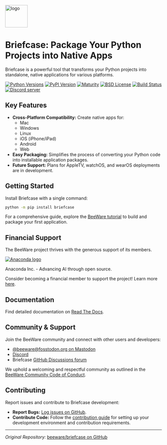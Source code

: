 [<img src="https://beeware.org/project/briefcase/briefcase.png" width="72" alt="logo" />](https://beeware.org/briefcase)

# Briefcase: Package Your Python Projects into Native Apps

Briefcase is a powerful tool that transforms your Python projects into standalone, native applications for various platforms.

[![Python Versions](https://img.shields.io/pypi/pyversions/briefcase.svg)](https://pypi.python.org/pypi/briefcase)
[![PyPI Version](https://img.shields.io/pypi/v/briefcase.svg)](https://pypi.python.org/pypi/briefcase)
[![Maturity](https://img.shields.io/pypi/status/briefcase.svg)](https://pypi.python.org/pypi/briefcase)
[![BSD License](https://img.shields.io/pypi/l/briefcase.svg)](https://github.com/beeware/briefcase/blob/main/LICENSE)
[![Build Status](https://github.com/beeware/briefcase/workflows/CI/badge.svg?branch=main)](https://github.com/beeware/briefcase/actions)
[![Discord server](https://img.shields.io/discord/836455665257021440?label=Discord%20Chat&logo=discord&style=plastic)](https://beeware.org/bee/chat/)

## Key Features

*   **Cross-Platform Compatibility:** Create native apps for:
    *   Mac
    *   Windows
    *   Linux
    *   iOS (iPhone/iPad)
    *   Android
    *   Web
*   **Easy Packaging:** Simplifies the process of converting your Python code into installable application packages.
*   **Future Support:**  Plans for AppleTV, watchOS, and wearOS deployments are in development.

## Getting Started

Install Briefcase with a single command:

```bash
python -m pip install briefcase
```

For a comprehensive guide, explore the [BeeWare tutorial](https://docs.beeware.org) to build and package your first application.

## Financial Support

The BeeWare project thrives with the generous support of its members.

[![Anaconda logo](https://beeware.org/community/members/anaconda/anaconda-large.png)](https://anaconda.com/)

Anaconda Inc. - Advancing AI through open source.

Consider becoming a financial member to support the project!  Learn more [here](https://beeware.org/community/members/).

## Documentation

Find detailed documentation on [Read The Docs](https://briefcase.readthedocs.io).

## Community & Support

Join the BeeWare community and connect with other users and developers:

*   [@beeware@fosstodon.org on Mastodon](https://fosstodon.org/@beeware)
*   [Discord](https://beeware.org/bee/chat/)
*   Briefcase [GitHub Discussions forum](https://github.com/beeware/briefcase/discussions)

We uphold a welcoming and respectful community as outlined in the [BeeWare Community Code of Conduct](https://beeware.org/community/behavior/).

## Contributing

Report issues and contribute to Briefcase development:

*   **Report Bugs:** [Log issues on GitHub](https://github.com/beeware/briefcase/issues).
*   **Contribute Code:** Follow the [contribution guide](https://briefcase.readthedocs.io/en/latest/how_to/contribute/index.html) for setting up your development environment and contribution requirements.

---
*Original Repository:*  [beeware/briefcase on GitHub](https://github.com/beeware/briefcase)